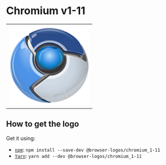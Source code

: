 Chromium v1-11
==============

<!-- markdownlint-disable line-length no-inline-html -->
<table>
    <tr height=230>
        <td>
            <a href="https://github.com/alrra/browser-logos/tree/9078b666f8429d893772bf7abec8f859d5a9c8aa/src/archive/chromium_1-11">
                <img width=220 src="https://raw.githubusercontent.com/alrra/browser-logos/9078b666f8429d893772bf7abec8f859d5a9c8aa/src/archive/chromium_1-11/chromium_1-11.svg?sanitize=true" alt="Chromium v1-11 browser logo">
            </a>
        </td>
    </tr>
</table>
<!-- markdownlint-enable line-length no-inline-html -->

How to get the logo
-------------------

Get it using:

* [`npm`][npm]: `npm install --save-dev @browser-logos/chromium_1-11`
* [`Yarn`][yarn]: `yarn add --dev @browser-logos/chromium_1-11`

<!-- Link labels: -->

[npm]: https://www.npmjs.com/
[yarn]: https://yarnpkg.com/
